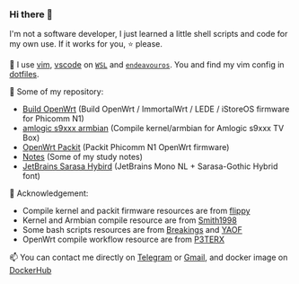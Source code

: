### Hi there 👋

I'm not a software developer, I just learned a little shell scripts and code for my own use. If it works for you, ⭐ please.

🔧 I use [vim](https://www.vim.org/), [vscode](https://code.visualstudio.com/) on [`WSL`](https://learn.microsoft.com/en-us/windows/wsl/install) and [`endeavouros`](https://endeavouros.com/). You and find my vim config in [dotfiles](https://github.com/ffuqiangg/dotfiles).

🔭 Some of my repository:
- [Build OpenWrt](https://github.com/ffuqiangg/build_openwrt) (Build OpenWrt / ImmortalWrt / LEDE / iStoreOS firmware for Phicomm N1)
- [amlogic s9xxx armbian](https://github.com/ffuqiangg/amlogic-s9xxx-armbian) (Compile kernel/armbian for Amlogic s9xxx TV Box)
- [OpenWrt Packit](https://github.com/ffuqiangg/openwrt_packit) (Packit Phicomm N1 OpenWrt firmware)
- [Notes](https://github.com/ffuqiangg/notes) (Some of my study notes)
- [JetBrains Sarasa Hybird](https://github.com/ffuqiangg/JetBrains-Sarasa-Hybrid) (JetBrains Mono NL + Sarasa-Gothic Hybrid font)

🍺 Acknowledgement:
- Compile kernel and packit firmware resources are from [flippy](https://github.com/unifreq)
- Kernel and Armbian compile resource are from [Smith1998](https://github.com/ophub)
- Some bash scripts resources are from [Breakings](https://github.com/breakings) and [YAOF](https://github.com/QiuSimons/YAOF)
- OpenWrt compile workflow resource are from [P3TERX](https://github.com/P3TERX)

📫 You can contact me directly on [Telegram](https://t.me/ffuqiangg) or [Gmail](mailto:ffuiangg@gmail.com), and docker image on [DockerHub](https://hub.docker.com/u/ffuqiangg)
